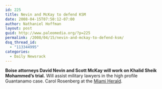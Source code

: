 ```yaml
---
id: 225
title: Nevin and McKay to defend KSM
date: 2008-04-15T07:50:12-07:00
author: Nathaniel Hoffman
layout: post
guid: http://www.paleomedia.org/?p=225
permalink: /2008/04/15/nevin-and-mckay-to-defend-ksm/
dsq_thread_id:
  - "113344995"
categories:
  - Daily Newsrack
---
```

**Boise attorneys David Nevin and Scott McKay will work on Khalid Sheik Mohammed&#8217;s trial.** Will assist military lawyers in the high profile Guantanamo case. Carol Rosenberg at the [Miami Herald](http://www.miamiherald.com/guantanamo/story/495570.html).